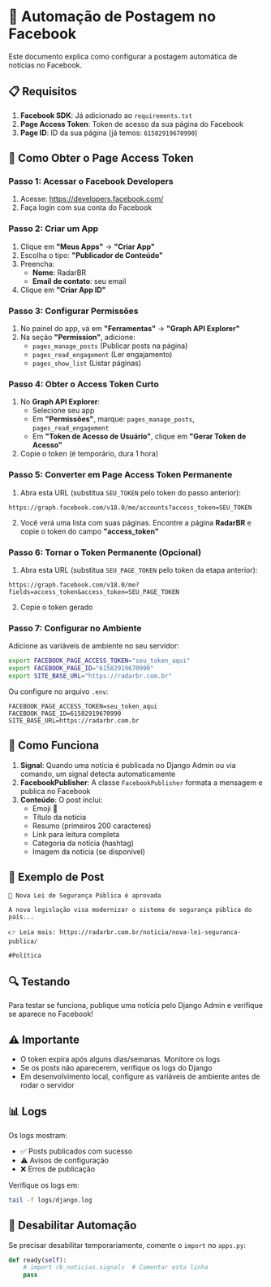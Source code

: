 # 🤖 Automação de Postagem no Facebook

Este documento explica como configurar a postagem automática de notícias no Facebook.

## 📋 Requisitos

1. **Facebook SDK**: Já adicionado ao `requirements.txt`
2. **Page Access Token**: Token de acesso da sua página do Facebook
3. **Page ID**: ID da sua página (já temos: `61582919670990`)

## 🔧 Como Obter o Page Access Token

### Passo 1: Acessar o Facebook Developers

1. Acesse: https://developers.facebook.com/
2. Faça login com sua conta do Facebook

### Passo 2: Criar um App

1. Clique em **"Meus Apps"** → **"Criar App"**
2. Escolha o tipo: **"Publicador de Conteúdo"**
3. Preencha:
   - **Nome**: RadarBR
   - **Email de contato**: seu email
4. Clique em **"Criar App ID"**

### Passo 3: Configurar Permissões

1. No painel do app, vá em **"Ferramentas"** → **"Graph API Explorer"**
2. Na seção **"Permission"**, adicione:
   - `pages_manage_posts` (Publicar posts na página)
   - `pages_read_engagement` (Ler engajamento)
   - `pages_show_list` (Listar páginas)

### Passo 4: Obter o Access Token Curto

1. No **Graph API Explorer**:
   - Selecione seu app
   - Em **"Permissões"**, marque: `pages_manage_posts`, `pages_read_engagement`
   - Em **"Token de Acesso de Usuário"**, clique em **"Gerar Token de Acesso"**
2. Copie o token (é temporário, dura 1 hora)

### Passo 5: Converter em Page Access Token Permanente

1. Abra esta URL (substitua `SEU_TOKEN` pelo token do passo anterior):
```
https://graph.facebook.com/v18.0/me/accounts?access_token=SEU_TOKEN
```

2. Você verá uma lista com suas páginas. Encontre a página **RadarBR** e copie o token do campo **"access_token"**

### Passo 6: Tornar o Token Permanente (Opcional)

1. Abra esta URL (substitua `SEU_PAGE_TOKEN` pelo token da etapa anterior):
```
https://graph.facebook.com/v18.0/me?fields=access_token&access_token=SEU_PAGE_TOKEN
```

2. Copie o token gerado

### Passo 7: Configurar no Ambiente

Adicione as variáveis de ambiente no seu servidor:

```bash
export FACEBOOK_PAGE_ACCESS_TOKEN="seu_token_aqui"
export FACEBOOK_PAGE_ID="61582919670990"
export SITE_BASE_URL="https://radarbr.com.br"
```

Ou configure no arquivo `.env`:

```env
FACEBOOK_PAGE_ACCESS_TOKEN=seu_token_aqui
FACEBOOK_PAGE_ID=61582919670990
SITE_BASE_URL=https://radarbr.com.br
```

## 🚀 Como Funciona

1. **Signal**: Quando uma notícia é publicada no Django Admin ou via comando, um signal detecta automaticamente
2. **FacebookPublisher**: A classe `FacebookPublisher` formata a mensagem e publica no Facebook
3. **Conteúdo**: O post inclui:
   - Emoji 📰
   - Título da notícia
   - Resumo (primeiros 200 caracteres)
   - Link para leitura completa
   - Categoria da notícia (hashtag)
   - Imagem da notícia (se disponível)

## 📝 Exemplo de Post

```
📰 Nova Lei de Segurança Pública é aprovada

A nova legislação visa modernizar o sistema de segurança pública do país...

👉 Leia mais: https://radarbr.com.br/noticia/nova-lei-seguranca-publica/

#Política
```

## 🔍 Testando

Para testar se funciona, publique uma notícia pelo Django Admin e verifique se aparece no Facebook!

## ⚠️ Importante

- O token expira após alguns dias/semanas. Monitore os logs
- Se os posts não aparecerem, verifique os logs do Django
- Em desenvolvimento local, configure as variáveis de ambiente antes de rodar o servidor

## 📊 Logs

Os logs mostram:
- ✅ Posts publicados com sucesso
- ⚠️ Avisos de configuração
- ❌ Erros de publicação

Verifique os logs em:
```bash
tail -f logs/django.log
```

## 🔄 Desabilitar Automação

Se precisar desabilitar temporariamente, comente o `import` no `apps.py`:

```python
def ready(self):
    # import rb_noticias.signals  # Comentar esta linha
    pass
```

